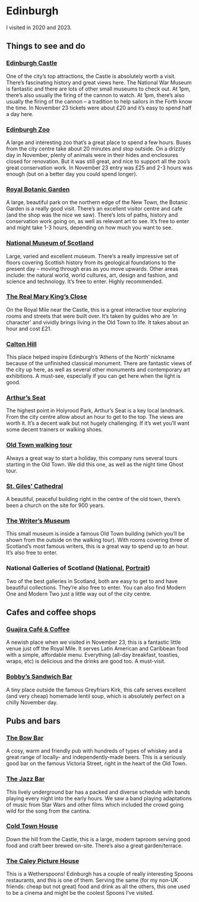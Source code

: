 # Edinburgh

I visited in 2020 and 2023.

## Things to see and do

### <a href="https://www.google.co.uk/maps/place/Edinburgh+Castle/@55.9482575,-3.1996799,18z/data=!4m6!3m5!1s0x4887c79a2099c0f7:0x469a1eebe54c0a58!8m2!3d55.9485947!4d-3.1999135!16zL20vMGpwbl8?entry=ttu" target="_blank">Edinburgh Castle</a>

One of the city’s top attractions, the Castle is absolutely worth a visit. There’s fascinating history and great views here. The National War Museum is fantastic and there are lots of other small museums to check out. At 1pm, there’s also usually the firing of the cannon to watch. At 1pm, there’s also usually the firing of the cannon – a tradition to help sailors in the Forth know the time. In November 23 tickets were about £20 and it’s easy to spend half a day here.

### <a href="https://www.google.co.uk/maps/place/Edinburgh+Zoo/@55.9423613,-3.2788932,15z/data=!4m6!3m5!1s0x4887c661482ca367:0xdab93fa996cd02cb!8m2!3d55.9423619!4d-3.2685938!16zL20vMDcxNG5x?entry=ttu" target="_blank">Edinburgh Zoo</a>

A large and interesting zoo that’s a great place to spend a few hours. Buses from the city centre take about 20 minutes and stop outside. On a drizzly day in November, plenty of animals were in their hides and enclosures closed for renovation. But it was still great, and nice to support all the zoo’s great conservation work. In November 23 entry was £25 and 2-3 hours was enough (but on a better day you could spend longer).

### <a href="https://www.google.co.uk/maps/place/Royal+Botanic+Garden+Edinburgh/@55.9568377,-3.2208141,14z/data=!4m6!3m5!1s0x4887c7c1de08e6eb:0x6305a87387d5746e!8m2!3d55.9650125!4d-3.2091021!16zL20vMDQ2ZHEx?entry=ttu" target="_blank">Royal Botanic Garden</a>

A large, beautiful park on the northern edge of the New Town, the Botanic Garden is a really good visit. There’s an excellent visitor centre and cafe (and the shop was the nice we saw). There’s lots of paths, history and conservation work going on, as well as relevant art to see. It’s free to enter and might take 1-3 hours, depending on how much you want to see.

### <a href="https://www.google.co.uk/maps/place/National+Museum+of+Scotland/@55.9479034,-3.192343,16z/data=!3m1!5s0x4887c784db00984f:0xbcf28f76719eeb7d!4m6!3m5!1s0x4887c784d1bae421:0x88cc2703f2beb5c3!8m2!3d55.9469995!4d-3.1905666!16zL20vMDRmZnMx?entry=ttu" target="_blank">National Museum of Scotland</a>

Large, varied and excellent museum. There’s a really impressive set of floors covering Scottish history from its geological foundations to the present day – moving through eras as you move upwards. Other areas include: the natural world, world cultures, art, design and fashion, and science and technology. It’s free to enter. Highly recommended.

### <a href="https://www.google.co.uk/maps/place/The+Real+Mary+King's+Close/@55.9491649,-3.1950467,16z/data=!4m6!3m5!1s0x4887c7855b8459c9:0xcb64f411cf647589!8m2!3d55.949921!4d-3.1905063!16zL20vMGZ6dnlm?entry=ttu" target="_blank">The Real Mary King’s Close</a>

On the Royal Mile near the Castle, this is a great interactive tour exploring rooms and streets that were built over. It’s taken by guides who are ‘in character’ and vividly brings living in the Old Town to life. It takes about an hour and cost £21.

### <a href="" target="_blank"></a>

### <a href="https://www.google.co.uk/maps/place/Calton+Hill/@55.9492851,-3.1896608,16z/data=!4m6!3m5!1s0x4887c7896e46c799:0x9181b664f75766dd!8m2!3d55.9550465!4d-3.1827409!16zL20vMDU2OHhy?entry=ttu" target="_blank">Calton Hill</a>

This place helped inspire Edinburgh’s ‘Athens of the North’ nickname because of the unfinished classical monument. There are fantastic views of the city up here, as well as several other monuments and contemporary art exhibitions. A must-see, especially if you can get here when the light is good.

### <a href="https://www.google.co.uk/maps/place/Arthur's+Seat/@55.9436274,-3.1786755,15z/data=!4m6!3m5!1s0x4887b979c8b4febf:0x98aa0e77e2bfa9a8!8m2!3d55.9440862!4d-3.1618326!16s%2Fg%2F11r6ldqv5k?entry=ttu" target="_blank">Arthur’s Seat</a>

The highest point in Holyrood Park, Arthur’s Seat is a key local landmark. From the city centre allow about an hour to get to the top. The views are worth it. It’s a decent walk but not hugely challenging. If it’s wet you’ll want some decent trainers or walking shoes.

### <a href="https://edinburghfreetour.com/" target="_blank">Old Town walking tour</a>

Always a great way to start a holiday, this company runs several tours starting in the Old Town. We did this one, as well as the night time Ghost tour.

### <a href="https://www.google.co.uk/maps/place/St+Giles'+Cathedral/@55.949177,-3.1927078,16z/data=!4m6!3m5!1s0x4887c7854ff703fd:0xaa24e716571e2ff2!8m2!3d55.9494837!4d-3.1908918!16zL20vMDJxamNy?entry=ttu" target="_blank">St. Giles’ Cathedral</a>

A beautiful, peaceful building right in the centre of the old town, there’s been a church on the site for 900 years.

### <a href="https://www.google.co.uk/maps/place/The+Writers'+Museum/@55.947863,-3.2011632,16z/data=!4m6!3m5!1s0x4887c79aa32b907f:0x6d9daae3b9199343!8m2!3d55.9496581!4d-3.1937817!16s%2Fm%2F0n473zr?entry=ttu" target="_blank">The Writer’s Museum</a>

This small museum is inside a famous Old Town building (which you’ll be shown from the outside on the walking tour). With rooms covering three of Scotland’s most famous writers, this is a great way to spend up to an hour. It’s also free to enter.

### National Galleries of Scotland (<a href="https://www.google.co.uk/maps/place/National+Galleries+of+Scotland:+National/@55.9515558,-3.1983512,16z/data=!4m6!3m5!1s0x4887c648eae6c6eb:0xc47f9545e742193!8m2!3d55.950902!4d-3.1956862!16zL20vMGhoaGI?entry=ttu" target="_blank">National</a>, <a href="https://www.google.co.uk/maps/place/National+Galleries+of+Scotland:+Portrait/@55.9521205,-3.2011192,16z/data=!4m6!3m5!1s0x4887c648eae6c6eb:0x2be348d68265ff86!8m2!3d55.9554998!4d-3.1935213!16zL20vMDQ5NHAw?entry=ttu" target="_blank">Portrait</a>)

Two of the best galleries in Scotland, both are easy to get to and have beautiful collections. They’re also free to enter. You can also find Modern One and Modern Two just a little way out of the city centre.

## Cafes and coffee shops

### <a href="https://www.google.co.uk/maps/place/Guajira+Caf%C3%A9+%26+Coffee/@55.950178,-3.1838582,16z/data=!4m6!3m5!1s0x4887c720785b8009:0x7f4c14a200788cab!8m2!3d55.9502065!4d-3.1837226!16s%2Fg%2F11spkc_psy?entry=ttu" target="_blank">Guajira Café & Coffee</a>

A newish place when we visited in November 23, this is a fantastic little venue just off the Royal Mile. It serves Latin American and Caribbean food with a simple, affordable menu. Everything (all-day breakfast, toasties, wraps, etc) is delicious and the drinks are good too. A must-visit.


### <a href="https://www.google.co.uk/maps/place/Bobby's+Sandwich+Bar/@55.9470768,-3.1924102,16z/data=!4m6!3m5!1s0x4887c784cd2773cb:0xb8c64b577c31f978!8m2!3d55.9466325!4d-3.1912453!16s%2Fg%2F11bwv39fzn?entry=ttu" target="_blank">Bobby’s Sandwich Bar</a>

A tiny place outside the famous Greyfriars Kirk, this cafe serves excellent (and very cheap) homemade lentil soup, which is absolutely perfect on a chilly November day.

## Pubs and bars

### <a href="https://www.google.co.uk/maps/place/The+Bow+Bar/@55.9488497,-3.1929599,16z/data=!3m1!5s0x4887c79aee3a64b1:0x495b76f3ba829ebe!4m6!3m5!1s0x4887c79aefe8b561:0x3276586be2f706f0!8m2!3d55.9484535!4d-3.1941781!16s%2Fg%2F1tds68kc?entry=ttu" target="_blank">The Bow Bar</a>

A cosy, warm and friendly pub with hundreds of types of whiskey and a great range of locally- and independently-made beers. This is a seriously good bar on the famous Victoria Street, right in the heart of the Old Town.

### <a href="https://www.google.co.uk/maps/place/The+Jazz+Bar/@55.9503351,-3.1969034,15z/data=!4m6!3m5!1s0x4887c785b1ecee97:0xecc724d01a4f6a34!8m2!3d55.9481648!4d-3.1869456!16s%2Fg%2F1tdfmvm6?entry=ttu" target="_blank">The Jazz Bar</a>

This lively underground bar has a packed and diverse schedule with bands playing every night into the early hours. We saw a band playing adaptations of music from Star Wars and other films which included the crowd going wild for the song from the cantina.

### <a href="https://www.google.co.uk/maps/place/Cold+Town+House/@55.9471369,-3.1978551,16z/data=!4m6!3m5!1s0x4887c7e545d7663b:0x384895732fddbc89!8m2!3d55.9473519!4d-3.1978111!16s%2Fg%2F11fk1h60jc?entry=ttu" target="_blank">Cold Town House</a>

Down the hill from the Castle, this is a large, modern taproom serving good food and craft beer brewed on-site. There’s also a great garden/terrace.


### <a href="https://www.google.co.uk/maps/place/The+Caley+Picture+House+-+JD+Wetherspoon/@55.9467799,-3.2062446,17z/data=!3m1!5s0x4887c79875cfcfb1:0x4906aed403d9d9c9!4m6!3m5!1s0x4887c79875ff5fdd:0x626a4692467f26a1!8m2!3d55.9482418!4d-3.2061343!16s%2Fm%2F0tkk0mb?entry=ttu" target="_blank">The Caley Picture House</a>

This is a Wetherspoons! Edinburgh has a couple of really interesting Spoons restaurants, and this is one of them. Serving the same (for my non-UK friends: cheap but not great) food and drink as all the others, this one used to be a cinema and might be the coolest Spoons I’ve visited.